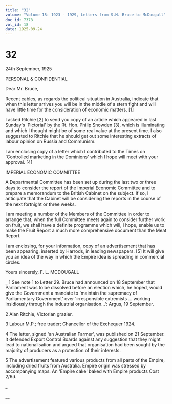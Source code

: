 ```yaml
---
title: "32"
volume: "Volume 18: 1923 - 1929, Letters from S.M. Bruce to McDougall"
doc_id: 7378
vol_id: 18
date: 1925-09-24
---
```


# 32

24th September, 1925

PERSONAL &amp; CONFIDENTIAL

Dear Mr. Bruce,

Recent cables, as regards the political situation in Australia, indicate that when this letter arrives you will be in the middle of a stern fight and will have little time for the consideration of economic matters. [1]

I asked Ritchie [2] to send you copy of an article which appeared in last Sunday's 'Pictorial' by the Rt. Hon. Philip Snowden [3], which is illuminating and which I thought might be of some real value at the present time. I also suggested to Ritchie that he should get out some interesting extracts of labour opinion on Russia and Communism.

I am enclosing copy of a letter which I contributed to the Times on 'Controlled marketing in the Dominions' which I hope will meet with your approval. [4]

IMPERIAL ECONOMIC COMMITTEE

A Departmental Committee has been set up during the last two or three days to consider the report of the Imperial Economic Committee and to prepare a memorandum to the British Cabinet on the subject. If so, I anticipate that the Cabinet will be considering the reports in the course of the next fortnight or three weeks.

I am meeting a number of the Members of the Committee in order to arrange that, when the full Committee meets again to consider further work on fruit, we shall have a definite programme which will, I hope, enable us to make the Fruit Report a much more comprehensive document than the Meat Report.

I am enclosing, for your information, copy of an advertisement that has been appearing, inserted by Harrods, in leading newspapers. [5] It will give you an idea of the way in which the Empire idea is spreading in commercial circles.

Yours sincerely, F. L. MCDOUGALL 

_ 1 See note 1 to Letter 29. Bruce had announced on 18 September that Parliament was to be dissolved before an election which, he hoped, would give the Government a mandate to 'maintain the supremacy of Parliamentary Government' over 'irresponsible extremists ... working insidiously through the industrial organisation...': Argus, 19 September.

2 Alan Ritchie, Victorian grazier.

3 Labour M.P.; free trader; Chancellor of the Exchequer 1924.

4 The letter, signed 'an Australian Farmer', was published on 21 September. It defended Export Control Boards against any suggestion that they might lead to nationalisation and argued that organisation had been sought by the majority of producers as a protection of their interests.

5 The advertisement featured various products from all parts of the Empire, including dried fruits from Australia. Empire origin was stressed by accompanying maps. An 'Empire cake' baked with Empire products Cost 2/6d.

_

__
